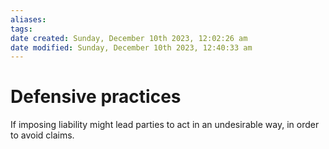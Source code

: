 ```yaml
---
aliases: 
tags: 
date created: Sunday, December 10th 2023, 12:02:26 am
date modified: Sunday, December 10th 2023, 12:40:33 am
---
```


# Defensive practices

If imposing liability might lead parties to act in an undesirable way, in order to avoid claims.
